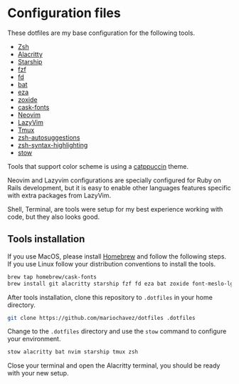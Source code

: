 # Configuration files

These dotfiles are my base configuration for the following tools.

- [Zsh](https://www.zsh.org)
- [Alacritty](https://alacritty.org)
- [Starship](https://starship.rs)
- [fzf](https://github.com/junegunn/fzf)
- [fd](https://github.com/sharkdp/fd)
- [bat](https://github.com/sharkdp/bat)
- [eza](https://github.com/eza-community/eza)
- [zoxide](https://github.com/ajeetdsouza/zoxide)
- [cask-fonts](https://github.com/Homebrew/homebrew-cask-fonts)
- [Neovim](https://neovim.io)
- [LazyVim](https://www.lazyvim.org)
- [Tmux](https://github.com/tmux/tmux)
- [zsh-autosuggestions](https://github.com/zsh-users/zsh-autosuggestions)
- [zsh-syntax-highlighting](https://github.com/zsh-users/zsh-syntax-highlighting)
- [stow](https://www.gnu.org/software/stow/)

Tools that support color scheme is using a [catppuccin](https://github.com/catppuccin/catppuccin) theme.

Neovim and Lazyvim configurations are specially configured for Ruby on Rails development, but it is easy to enable
other languages features specific with extra packages from LazyVim.

Shell, Terminal, are tools were setup for my best experience working with code, but they also looks good.

## Tools installation

If you use MacOS, please install [Homebrew](https://brew.sh) and follow the following steps. If you use Linux follow
your distribution conventions to install the tools.

```bash
brew tap homebrew/cask-fonts
brew install git alacritty starship fzf fd eza bat zoxide font-meslo-lg-nerd-font neovim tmux zsh-autosuggestions zsh-syntax-highlighting stow
```

After tools installation, clone this repository to `.dotfiles` in your home directory.

```bash
git clone https://github.com/mariochavez/dotfiles .dotfiles
```

Change to the `.dotfiles` directory and use the `stow` command to configure your environment.

```bash
stow alacritty bat nvim starship tmux zsh
```

Close your terminal and open the Alacritty terminal, you should be ready with your new setup.
